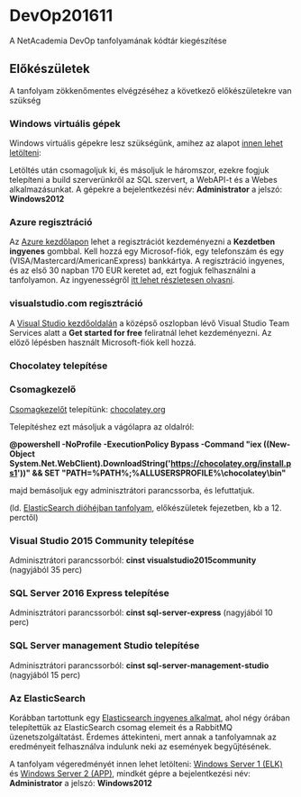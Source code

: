 # DevOp201611
A NetAcademia DevOp tanfolyamának kódtár kiegészítése

## Előkészületek
A tanfolyam zökkenőmentes elvégzéséhez a következő előkészületekre van szükség

### Windows virtuális gépek
Windows virtuális gépekre lesz szükségünk, amihez az alapot [innen lehet letölteni](https://vidibitstorage.blob.core.windows.net/elsfree/w2k12r2-1.rar):

Letöltés után csomagoljuk ki, és másoljuk le háromszor, ezekre fogjuk telepíteni a build szerverünkről az SQL szervert, a WebAPI-t és a Webes alkalmazásunkat. A gépekre a bejelentkezési név: **Administrator** a jelszó: **Windows2012**

### Azure regisztráció
Az [Azure kezdőlapon](https://azure.microsoft.com/hu-hu/) lehet a regisztrációt kezdeményezni a **Kezdetben ingyenes** gombbal. Kell hozzá egy Microsof-fiók, egy telefonszám és egy (VISA/Mastercard/AmericanExpress) bankkártya. A regisztráció ingyenes, és az első 30 napban 170 EUR keretet ad, ezt fogjuk felhasználni a tanfolyamon. Az ingyenességről [itt lehet részletesen olvasni](https://azure.microsoft.com/hu-hu/free/free-account-faq/).

### visualstudio.com regisztráció
A [Visual Studio kezdőoldalán](https://www.visualstudio.com/) a középső oszlopban lévő Visual Studio Team Services alatt a **Get started for free** feliratnál lehet kezdeményezni. Az előző lépésben használt Microsoft-fiók kell hozzá.

### Chocolatey telepítése
### Csomagkezelő
[Csomagkezelőt](http://netacademia.blog.hu/2016/11/03/hogyan_keszitsunk_chocolatey_csomagot_az_alkalmazasunkhoz) telepítünk: [chocolatey.org](https://chocolatey.org/)

Telepítéshez ezt másoljuk a vágólapra az oldalról: 

**@powershell -NoProfile -ExecutionPolicy Bypass -Command "iex ((New-Object System.Net.WebClient).DownloadString('https://chocolatey.org/install.ps1'))" && SET "PATH=%PATH%;%ALLUSERSPROFILE%\chocolatey\bin"**

majd bemásoljuk egy adminisztrátori parancssorba, és lefuttatjuk.

(ld. [ElasticSearch dióhéjban tanfolyam](http://netacademia.hu/ELSfree-elastic-search--nutshell), előkészületek fejezetben, kb a 12. perctől)

### Visual Studio 2015 Community telepítése
Adminisztrátori parancssorból: **cinst visualstudio2015community** (nagyjából 35 perc)

### SQL Server 2016 Express telepítése
Adminisztrátori parancssorból: **cinst sql-server-express** (nagyjából 10 perc)

### SQL Server management Studio telepítése
Adminisztrátori parancssorból: **cinst sql-server-management-studio** (nagyjából 15 perc)

### Az ElasticSearch 
Korábban tartottunk egy [Elasticsearch ingyenes alkalmat](http://netacademia.hu/ELSfree-elastic-search--nutshell), ahol négy órában telepítettük az ElasticSearch csomag elemeit és a RabbitMQ üzenetszolgáltatást. Érdemes áttekinteni, mert annak a tanfolyamnak az eredményeit felhasználva indulunk neki az események begyűjtésének.

A tanfolyam végeredményét innen lehet letölteni: [Windows Server 1 (ELK)]() és [Windows Server 2 (APP)](), mindkét gépre a bejelentkezési név: **Administrator** a jelszó: **Windows2012**
